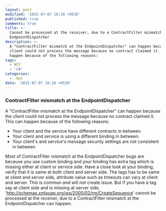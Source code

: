 ```yaml
---
layout: post
modified: '2015-07-07 10:28 +0530'
published: true
comments: true
title: >-
  Cannot be processed at the receiver, due to a ContractFilter mismatch at the
  EndpointDispatcher
description: >-
  A "ContractFilter mismatch at the EndpointDispatcher" can happen because the
  client could not process the message because no contract claimed it. This can
  happen because of the following reasons:
tags:
  - WCF
  - 'C#'
categories:
  - .Net
date: '2015-07-07 10:28 +0530'
---
```

### ContractFilter mismatch at the EndpointDispatcher
A "ContractFilter mismatch at the EndpointDispatcher" can happen because the client could not process the message because no contract claimed it. This can happen because of the following reasons:

- Your client and the service have different contracts in between.
- Your client and service is using a different binding in between.
- Your client's and service's message security settings are not consistent in between.

Most of ContractFilter mismatch at the EndpointDispatcher bugs are because you use custom binding and your binding has extra tag which is missing either at client or service side. Have a close look at your binding, verify that it is same at both client and server side. The tags has to be same at client and server side, attribute value such as timeouts can vary at client and server. This is common and will not create issue. But if you have a tag say <ReliableSession /> at client side and is missing at server side, 'http://schemas.xmlsoap.org/ws/2005/02/rm/CreateSequence' cannot be processed at the receiver, due to a ContractFilter mismatch at the EndpointDispatcher can happen.
